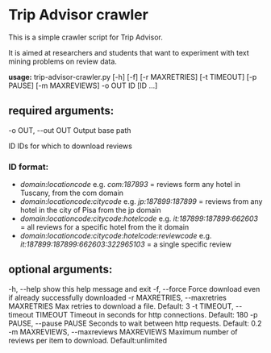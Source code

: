 # Trip Advisor crawler

This is a simple crawler script for Trip Advisor.

It is aimed at researchers and students that want to experiment with text mining problems on review data.


**usage:** trip-advisor-crawler.py [-h] [-f] [-r MAXRETRIES] [-t TIMEOUT]
                               [-p PAUSE] [-m MAXREVIEWS] -o OUT
                               ID [ID ...]

## required arguments:

  -o OUT, --out OUT     Output base path

  ID                    IDs for which to download reviews

### ID format:
* *domain:locationcode* e.g. *com:187893* = reviews form any hotel in Tuscany, from the com domain
* *domain:locationcode:citycode* e.g. *jp:187899:187899* = reviews from any hotel in the city of Pisa from the jp domain
* *domain:locationcode:citycode:hotelcode* e.g. *it:187899:187899:662603* = all reviews for a specific hotel from the it domain
* *domain:locationcode:citycode:hotelcode:reviewcode* e.g. *it:187899:187899:662603:322965103* = a single specific review

## optional arguments:

  -h, --help            show this help message and exit
  -f, --force           Force download even if already successfully downloaded
  -r MAXRETRIES, --maxretries MAXRETRIES
                        Max retries to download a file. Default: 3
  -t TIMEOUT, --timeout TIMEOUT
                        Timeout in seconds for http connections. Default: 180
  -p PAUSE, --pause PAUSE
                        Seconds to wait between http requests. Default: 0.2
  -m MAXREVIEWS, --maxreviews MAXREVIEWS
                        Maximum number of reviews per item to download.
                        Default:unlimited
